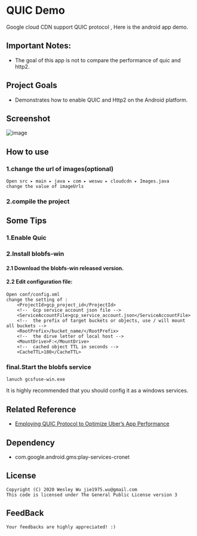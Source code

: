 QUIC Demo
=====

Google cloud CDN support QUIC protocol , Here is the android app demo. 

## Important Notes:
* The goal of this app is not to compare the performance of quic and http2.

## Project Goals
* Demonstrates how to enable QUIC and Http2 on the Android platform.
## Screenshot
![image](https://github.com/weswu8/quicdemo/docs/quicdemo.gif)

## How to use

### 1.change the url of images(optional)
	Open src⁩ ▸ ⁨main⁩ ▸ ⁨java⁩ ▸ ⁨com⁩ ▸ ⁨weswu⁩ ▸ ⁨cloudcdn ▸ ⁨Images.java
	change the value of imageUrls
### 2.compile the project


## Some Tips
### 1.Enable Quic
	
### 2.Install blobfs-win
#### 2.1 Download the blobfs-win released version.
#### 2.2 Edit configuration file: 
	Open conf/config.xml
	change the setting of :
		<ProjectId>gcp_project_id</ProjectId>
		<!--  Gcp service account json file --> 
		<ServiceAccountFile>gcp_service_account.json</ServiceAccountFile>
		<!--  the prefix of target buckets or objects, use / will mount all buckets --> 
		<RootPrefix>/bucket_name/</RootPrefix>
		<!--  the dirve letter of local host --> 
		<MountDrive>F:</MountDrive>
		<!--  cached object TTL in seconds --> 
		<CacheTTL>180</CacheTTL>

### final.Start the blobfs service
    lanuch gcsfuse-win.exe
	
It is highly recommended that you should config it as a windows services.

## Related Reference
* [Employing QUIC Protocol to Optimize Uber’s App Performance](https://eng.uber.com/employing-quic-protocol/)

## Dependency
* com.google.android.gms:play-services-cronet


## License
	Copyright (C) 2020 Wesley Wu jie1975.wu@gmail.com
	This code is licensed under The General Public License version 3
	
## FeedBack
	Your feedbacks are highly appreciated! :)
